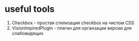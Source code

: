 # useful tools

1. Checkbox - простая стилизация checkbox на чистом CSS
2. VisionImpiredPlugin - плагин для органзации версии для слабовидящих
